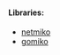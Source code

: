 #### Libraries:
- [netmiko](https://github.com/ktbyers/netmiko)
- [gomiko](https://github.com/Ali-aqrabawi/gomiko)
